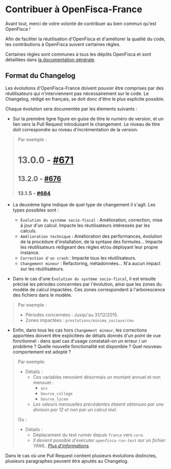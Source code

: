 # Contribuer à OpenFisca-France

Avant tout, merci de votre volonté de contribuer au bien commun qu'est OpenFisca !

Afin de faciliter la réutilisation d'OpenFisca et d'améliorer la qualité du code, les contributions à OpenFisca suivent certaines règles.

Certaines règles sont communes à tous les dépôts OpenFisca et sont détaillées dans [la documentation générale](https://doc.openfisca.fr/contribute/guidelines.html).


## Format du Changelog

Les évolutions d'OpenFisca-France doivent pouvoir être comprises par des réutilisateurs qui n'interviennent pas nécessairement sur le code. Le Changelog, rédigé en français, se doit donc d'être le plus explicite possible.

Chaque évolution sera documentée par les élements suivants :

- Sur la première ligne figure en guise de titre le numéro de version, et un lien vers la Pull Request introduisant le changement. Le niveau de titre doit correspondre au niveau d'incrémentation de la version.

> Par exemple :
> # 13.0.0 - [#671](https://github.com/openfisca/openfisca-france/pull/671)
>
> ## 13.2.0 - [#676](https://github.com/openfisca/openfisca-france/pull/676)
>
> ### 13.1.5 - [#684](https://github.com/openfisca/openfisca-france/pull/684)

- La deuxième ligne indique de quel type de changement il s'agit. Les types possibles sont :
  - `Évolution du système socio-fiscal` : Amélioration, correction, mise à jour d'un calcul. Impacte les réutilisateurs intéressés par les calculs.
  - `Amélioration technique` : Amélioration des performances, évolution de la procédure d'installation, de la syntaxe des formules… Impacte les réutilisateurs rédigeant des règles et/ou déployant leur propre instance.
  - `Correction d'un crash` : Impacte tous les réutilisateurs.
  - `Changement mineur` : Refactoring, métadonnées… N'a aucun impact sur les réutilisateurs.

- Dans le cas d'une `Évolution du système socio-fiscal`, il est ensuite précisé les périodes concernées par l'évolution, ainsi que les zones du modèle de calcul impactées. Ces zones correspondent à l'arborescence des fichiers dans le modèle.

> Par exemple :
> - Périodes concernées : Jusqu'au 31/12/2015.
> - Zones impactées : `prestations/minima_sociaux/cmu`

- Enfin, dans tous les cas hors `Changement mineur`, les corrections apportées doivent être explicitées de détails donnés d'un point de vue fonctionnel : dans quel cas d'usage constatait-on un erreur / un problème ? Quelle nouvelle fonctionalité est disponible ? Quel nouveau comportement est adopté ?

> Par exemple:
>
> * Détails :
>   - Ces variables renvoient désormais un montant annuel et non mensuel :
>     - `acs`
>     - `bourse_college`
>     - `bourse_lycee`
>   - _Les valeurs mensuelles précédentes étaient obtenues par une division par 12 et non par un calcul réel._
>
> Ou :
>
> * Détails :
>   - Déplacement du test runner depuis `france` vers `core`.
>   - _Il devient possible d'exécuter `openfisca-run-test` sur un fichier YAML. [Plus d'informations](http://openfisca.readthedocs.io/en/latest/openfisca-run-test.html)._

Dans le cas où une Pull Request contient plusieurs évolutions distinctes, plusieurs paragraphes peuvent être ajoutés au Changelog.
